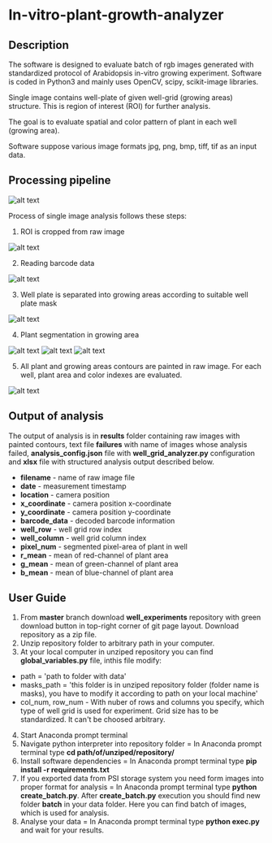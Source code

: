 # In-vitro-plant-growth-analyzer

## Description
The software is designed to evaluate batch of rgb images generated with standardized protocol of Arabidopsis in-vitro growing experiment.
Software is coded in Python3 and mainly uses OpenCV, scipy, scikit-image libraries.

Single image contains well-plate of given well-grid (growing areas) structure. This is region of interest (ROI) for further analysis.

The goal is to evaluate spatial and color pattern of plant in each well (growing area).

Software suppose various image formats jpg, png, bmp, tiff, tif as an input data.

## Processing pipeline
![alt text](https://github.com/PolakMichalMLT/In-vitro-plant-growth-analyzer/blob/master/readme_images/raw.png?raw=true)

Process of single image analysis follows these steps:

1. ROI is cropped from raw image

![alt text](https://github.com/PolakMichalMLT/In-vitro-plant-growth-analyzer/blob/master/readme_images/roi.png?raw=true)

2. Reading barcode data

![alt text](https://github.com/PolakMichalMLT/In-vitro-plant-growth-analyzer/blob/master/readme_images/barcode.png?raw=true)

3. Well plate is separated into growing areas according to suitable well plate mask

![alt text](https://github.com/PolakMichalMLT/In-vitro-plant-growth-analyzer/blob/master/readme_images/mask.png?raw=true)

4. Plant segmentation in growing area

![alt text](https://github.com/PolakMichalMLT/In-vitro-plant-growth-analyzer/blob/master/readme_images/grow_area.png?raw=true)
![alt text](https://github.com/PolakMichalMLT/In-vitro-plant-growth-analyzer/blob/master/readme_images/plant_mask.png?raw=true)
![alt text](https://github.com/PolakMichalMLT/In-vitro-plant-growth-analyzer/blob/master/readme_images/segmented_plant.png?raw=true)

5. All plant and growing areas contours are painted in raw image. For each well, plant area and color indexes are evaluated.
 
![alt text](https://github.com/PolakMichalMLT/In-vitro-plant-growth-analyzer/blob/master/readme_images/final.png?raw=true)

## Output of analysis

The output of analysis is in **results** folder containing raw images with painted contours, text file **failures** with name of images whose analysis failed, **analysis_config.json**  file with **well_grid_analyzer.py** configuration and **xlsx** file with structured analysis output described below.
  - **filename** - name of raw image file
  - **date** - measurement timestamp
  - **location** - camera position
  - **x_coordinate** - camera position x-coordinate
  - **y_coordinate** - camera position y-coordinate
  - **barcode_data** - decoded barcode information
  - **well_row** - well grid row index
  - **well_column** - well grid column index
  - **pixel_num** - segmented pixel-area of plant in well
  - **r_mean** - mean of red-channel of plant area
  - **g_mean** - mean of green-channel of plant area
  - **b_mean** - mean of blue-channel of plant area
  
  ## User Guide
  
  1. From **master** branch download **well_experiments** repository with  green download button in top-right corner of git page layout. Download repository as a zip file.
  2. Unzip repository folder to arbitrary path in your computer.
  3. At your local computer in unziped repository you can find **global_variables.py** file, inthis file modify:
   - path = 'path to folder with data'
   - masks_path = 'this folder is in unziped repository folder (folder name is masks), you have to modify it according to path on your local machine'
   - col_num, row_num - With nuber of rows and columns you specify, which type of well grid is used for experiment. Grid size has to be standardized. It can't be choosed arbitrary.
  4. Start Anaconda prompt terminal
  5. Navigate python interpreter into repository folder = In Anaconda prompt terminal type **cd path/of/unziped/repository/**
  6. Install software dependencies = In Anaconda prompt terminal type **pip install -r requirements.txt**
  7. If you exported data from PSI storage system you need form images into proper format for analysis = In Anaconda prompt terminal type **python create_batch.py**. After **create_batch.py** execution you should find new folder **batch** in your data folder. Here you can find batch of images, which is used for analysis.
  8. Analyse your data = In Anaconda prompt terminal type **python exec.py** and wait for your results.
